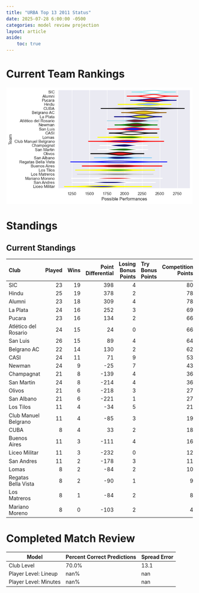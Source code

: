 ```yaml
---  
title: "URBA Top 13 2011 Status"  
date: 2025-07-28 6:00:00 -0500  
categories: model review projection  
layout: article  
aside:  
    toc: true  
---
```

# Current Team Rankings


![Club Rankings](plots/rankings_URBA_Top_13_2011.png)
# Standings

## Current Standings


| Club                 |   Played |   Wins |   Point Differential |   Losing Bonus Points | Try Bonus Points   |   Competition Points |
|:---------------------|---------:|-------:|---------------------:|----------------------:|:-------------------|---------------------:|
| SIC                  |       23 |     19 |                  398 |                     4 |                    |                   80 |
| Hindu                |       25 |     19 |                  378 |                     2 |                    |                   78 |
| Alumni               |       23 |     18 |                  309 |                     4 |                    |                   78 |
| La Plata             |       24 |     16 |                  252 |                     3 |                    |                   69 |
| Pucara               |       23 |     16 |                  134 |                     2 |                    |                   66 |
| Atlético del Rosario |       24 |     15 |                   24 |                     0 |                    |                   66 |
| San Luis             |       26 |     15 |                   89 |                     4 |                    |                   64 |
| Belgrano AC          |       22 |     14 |                  130 |                     2 |                    |                   62 |
| CASI                 |       24 |     11 |                   71 |                     9 |                    |                   53 |
| Newman               |       24 |      9 |                  -25 |                     7 |                    |                   43 |
| Champagnat           |       21 |      8 |                 -139 |                     4 |                    |                   36 |
| San Martin           |       24 |      8 |                 -214 |                     4 |                    |                   36 |
| Olivos               |       21 |      6 |                 -218 |                     3 |                    |                   27 |
| San Albano           |       21 |      6 |                 -221 |                     1 |                    |                   27 |
| Los Tilos            |       11 |      4 |                  -34 |                     5 |                    |                   21 |
| Club Manuel Belgrano |       11 |      4 |                  -85 |                     3 |                    |                   19 |
| CUBA                 |        8 |      4 |                   33 |                     2 |                    |                   18 |
| Buenos Aires         |       11 |      3 |                 -111 |                     4 |                    |                   16 |
| Liceo Militar        |       11 |      3 |                 -232 |                     0 |                    |                   12 |
| San Andres           |       11 |      2 |                 -178 |                     3 |                    |                   11 |
| Lomas                |        8 |      2 |                  -84 |                     2 |                    |                   10 |
| Regatas Bella Vista  |        8 |      2 |                  -90 |                     1 |                    |                    9 |
| Los Matreros         |        8 |      1 |                  -84 |                     2 |                    |                    8 |
| Mariano Moreno       |        8 |      0 |                 -103 |                     2 |                    |                    4 |



# Completed Match Review


| Model | Percent Correct Predictions | Spread Error |
| ------ | ------ | ------ |
| Club Level | 70.0% | 13.1 |
| Player Level: Lineup | nan% | nan |
| Player Level: Minutes | nan% | nan |

